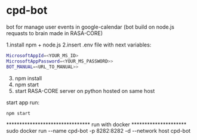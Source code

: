 # cpd-bot
bot for manage user events in google-calendar
(bot build on node.js requasts to brain made in RASA-CORE)

1.install npm + node.js
2.insert  .env file with next variables:

```bash
MicrosoftAppId=<YOUR_MS_ID>
MicrosoftAppPassword=<YOUR_MS_PASSWORD>>
BOT_MANUAL=<URL_TO_MANUAL>>
```

3. npm install
4. npm start
5. start RASA-CORE server on python hosted on same host

start app run:

```bash
npm start
```

******************************** run with docker *********************
sudo docker run --name cpd-bot -p 8282:8282 -d --network host cpd-bot
